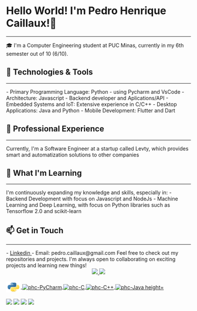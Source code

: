 <h1>Hello World! I'm Pedro Henrique Caillaux!👋</h1>
<hr>
<p>🎓 I'm a Computer Engineering student at PUC Minas, currently in my 6th semester out of 10 (6/10).<p>
<h2>🔧 Technologies & Tools</h2>
<hr>
- Primary Programming Language: Python - using Pycharm and VsCode
- Architecture: Javascript - Backend developer and Aplications/API
- Embedded Systems and IoT: Extensive experience in C/C++
- Desktop Applications: Java and Python 
- Mobile Development: Flutter and Dart
<h2>💼 Professional Experience</h2>
<hr>
Currently, I'm a Software Engineer at a startup called Levty, which provides smart and automatization solutions to other companies
<h2>🌱 What I'm Learning</h2>
<hr>
I'm continuously expanding my knowledge and skills, especially in:
- Backend Development with focus on Javascript and NodeJs
- Machine Learning and Deep Learning, with focus on Python libraries such as Tensorflow 2.0 and scikit-learn
<h2>📫 Get in Touch</h2>
<hr>
- <a href="https://www.linkedin.com/in/pedro-caillaux-82480a232/"> Linkedin </a>
- Email: pedro.caillaux@gmail.com
Feel free to check out my repositories and projects. I'm always open to collaborating on exciting projects and learning new things!
<div align="center">
  <a href="https://github.com/phc2603">
  <img height="180em" src="https://github-readme-stats.vercel.app/api?username=phc2603&show_icons=true&theme=dracula&include_all_commits=true&count_private=true"/>
  <img height="180em" src="https://github-readme-stats.vercel.app/api/top-langs/?username=phc2603&layout=compact&langs_count=7&theme=dracula"/>
</div>

<div style="display: inline_block"><br>
  <img align="center" alt="phc-Python" height="30" width="40" src="https://raw.githubusercontent.com/devicons/devicon/master/icons/python/python-original.svg">
  <img align="center" alt="phc-PyCharm" height="30" width="40" src="https://cdn.jsdelivr.net/gh/devicons/devicon/icons/pycharm/pycharm-original.svg">
  <img align="center" alt="phc-C" height="30" width="40" src="https://cdn.jsdelivr.net/gh/devicons/devicon/icons/c/c-original.svg">
  <img align="center" alt="phc-C++" height="30" width="40" src="https://cdn.jsdelivr.net/gh/devicons/devicon/icons/cplusplus/cplusplus-original.svg"">
  <img align="center" alt="phc-Java height="30" width="40" src="https://cdn.jsdelivr.net/gh/devicons/devicon/icons/java/java-original.svg">
</div>

 <br>
<div> 
  <a href="https://www.youtube.com/channel/UC71-8C4GPsR5naE18tYIYUg" target="_blank"><img src="https://img.shields.io/badge/YouTube-FF0000?style=for-the-badge&logo=youtube&logoColor=white" target="_blank"></a>
  <a href="https://www.instagram.com/phcaillaux/" target="_blank"><img src="https://img.shields.io/badge/-Instagram-%23E4405F?style=for-the-badge&logo=instagram&logoColor=white" target="_blank"></a>
  <a href = "mailto:pedro.caillaux@gmail.com"><img src="https://img.shields.io/badge/-Gmail-%23333?style=for-the-badge&logo=gmail&logoColor=white" target="_blank"></a>
  <a href="https://www.linkedin.com/in/pedro-caillaux-82480a232/" target="_blank"><img src="https://img.shields.io/badge/-LinkedIn-%230077B5?style=for-the-badge&logo=linkedin&logoColor=white" target="_blank"></a> 
 
</div>
          

            
          
  
          
